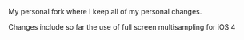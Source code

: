 My personal fork where I keep all of my personal changes.

Changes include so far the use of full screen multisampling for iOS 4
